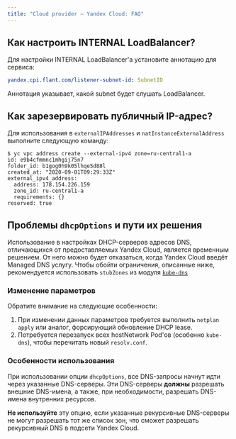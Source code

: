 ```yaml
---
title: "Cloud provider — Yandex Cloud: FAQ"
---
```


## Как настроить INTERNAL LoadBalancer?

Для настройки INTERNAL LoadBalancer'а установите аннотацию для сервиса:

```yaml
yandex.cpi.flant.com/listener-subnet-id: SubnetID
```

Аннотация указывает, какой subnet будет слушать LoadBalancer.

## Как зарезервировать публичный IP-адрес?

Для использования в `externalIPAddresses` и `natInstanceExternalAddress` выполните следующую команду:

```shell
$ yc vpc address create --external-ipv4 zone=ru-central1-a
id: e9b4cfmmnc1mhgij75n7
folder_id: b1gog0h9k05lhqe5d88l
created_at: "2020-09-01T09:29:33Z"
external_ipv4_address:
  address: 178.154.226.159
  zone_id: ru-central1-a
  requirements: {}
reserved: true
```

## Проблемы `dhcpOptions` и пути их решения

Использование в настройках DHCP-серверов адресов DNS, отличающихся от предоставляемых Yandex Cloud, является временным решением. От него можно будет отказаться, когда Yandex Cloud введёт Managed DNS услугу. Чтобы обойти ограничения, описанные ниже, рекомендуется использовать `stubZones` из модуля [`kube-dns`](../042-kube-dns/)

### Изменение параметров

Обратите внимание на следующие особенности:

1. При изменении данных параметров требуется выполнить `netplan apply` или аналог, форсирующий обновление DHCP lease.
2. Потребуется перезапуск всех hostNetwork Pod'ов (особенно `kube-dns`), чтобы перечитать новый `resolv.conf`.

### Особенности использования

При использовании опции `dhcpOptions`, все DNS-запросы начнут идти через указанные DNS-серверы. Эти DNS-серверы **должны** разрешать внешние DNS-имена, а также, при необходимости, разрешать DNS-имена внутренних ресурсов.

**Не используйте** эту опцию, если указанные рекурсивные DNS-серверы не могут разрешать тот же список зон, что сможет разрешать рекурсивный DNS в подсети Yandex Cloud.
